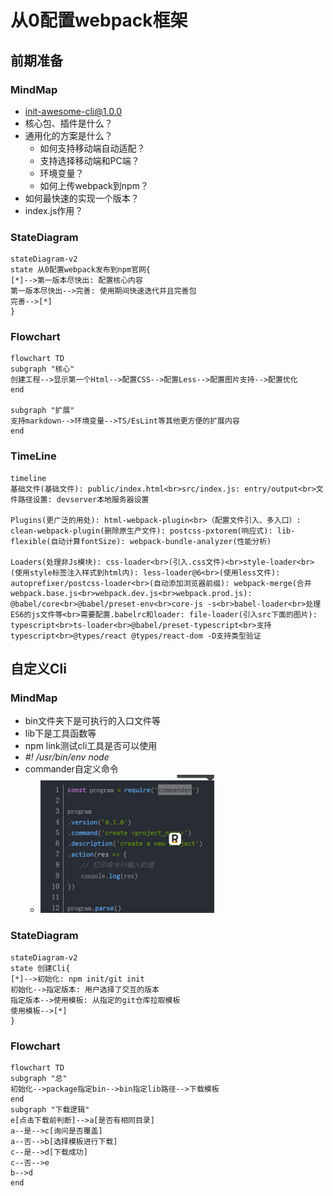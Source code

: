 # 从0配置webpack框架
## 前期准备
### MindMap

- init-awesome-cli@1.0.0
- 核心包、插件是什么？
- 通用化的方案是什么？
  - 如何支持移动端自动适配？
  - 支持选择移动端和PC端？
  - 环境变量？
  - 如何上传webpack到npm？
- 如何最快速的实现一个版本？
- index.js作用？



### StateDiagram

```mermaid
stateDiagram-v2
state 从0配置webpack发布到npm官网{
[*]-->第一版本尽快出: 配置核心内容
第一版本尽快出-->完善: 使用期间快速迭代并且完善包
完善-->[*]
}
```

### Flowchart

```mermaid
flowchart TD
subgraph "核心"
创建工程-->显示第一个Html-->配置CSS-->配置Less-->配置图片支持-->配置优化
end

subgraph "扩展"
支持markdown-->环境变量-->TS/EsLint等其他更方便的扩展内容
end
```

### TimeLine

```mermaid
timeline
基础文件(基础文件): public/index.html<br>src/index.js: entry/output<br>文件路径设置: devserver本地服务器设置

Plugins(更广泛的用处): html-webpack-plugin<br>（配置文件引入、多入口）: clean-webpack-plugin(删除原生产文件): postcss-pxtorem(响应式): lib-flexible(自动计算fontSize): webpack-bundle-analyzer(性能分析)

Loaders(处理非Js模块): css-loader<br>(引入.css文件)<br>style-loader<br>(使用style标签注入样式到html内): less-loader@6<br>(使用less文件): autoprefixer/postcss-loader<br>(自动添加浏览器前缀): webpack-merge(合并webpack.base.js<br>webpack.dev.js<br>webpack.prod.js): @babel/core<br>@babel/preset-env<br>core-js -s<br>babel-loader<br>处理ES6的js文件等<br>需要配置.babelrc和loader: file-loader(引入src下面的图片): typescript<br>ts-loader<br>@babel/preset-typescript<br>支持typescript<br>@types/react @types/react-dom -D支持类型验证

```



## 自定义Cli

### MindMap

- bin文件夹下是可执行的入口文件等
- lib下是工具函数等
- npm link测试cli工具是否可以使用
- *#! /usr/bin/env node*
- commander自定义命令
  - <img src="./assets/image-20240312185344126.png" alt="image-20240312185344126" style="zoom:50%;" />

### StateDiagram

```mermaid
stateDiagram-v2
state 创建Cli{
[*]-->初始化: npm init/git init
初始化-->指定版本: 用户选择了交互的版本
指定版本-->使用模板: 从指定的git仓库拉取模板
使用模板-->[*]
}
```

### Flowchart

```mermaid
flowchart TD
subgraph "总"
初始化-->package指定bin-->bin指定lib路径-->下载模板
end
subgraph "下载逻辑"
e[点击下载前判断]-->a[是否有相同目录]
a--是-->c[询问是否覆盖]
a--否-->b[选择模板进行下载]
c--是-->d[下载成功]
c--否-->e
b-->d
end
```

